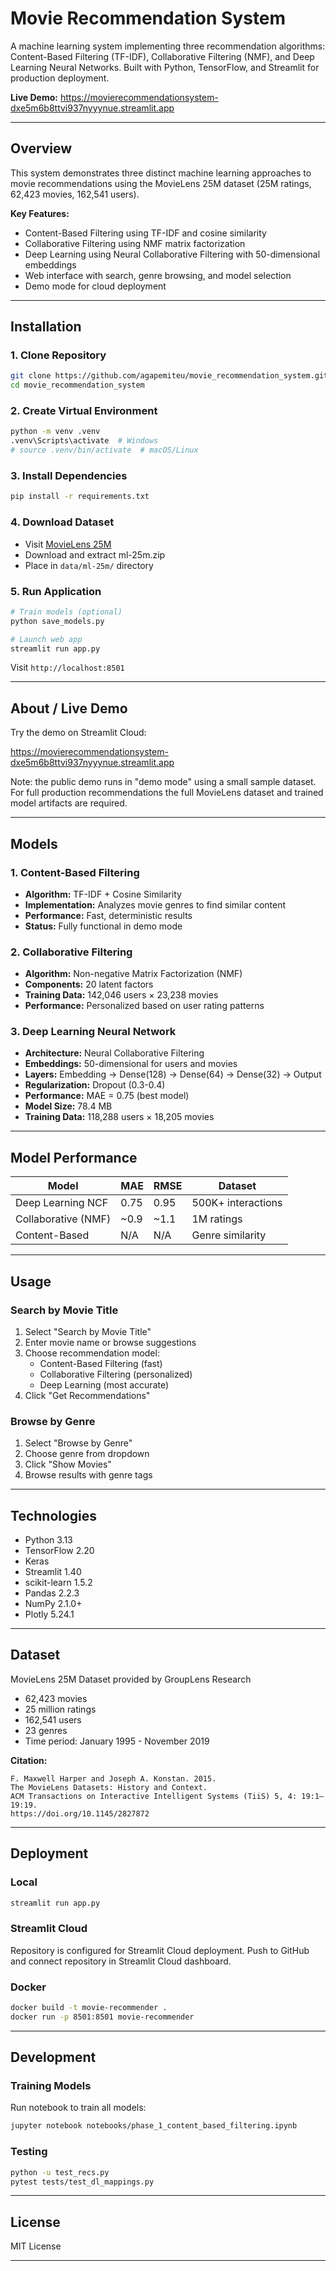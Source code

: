 # Movie Recommendation System

A machine learning system implementing three recommendation algorithms: Content-Based Filtering (TF-IDF), Collaborative Filtering (NMF), and Deep Learning Neural Networks. Built with Python, TensorFlow, and Streamlit for production deployment.

**Live Demo:** https://movierecommendationsystem-dxe5m6b8ttvi937nyyynue.streamlit.app

---

## Overview

This system demonstrates three distinct machine learning approaches to movie recommendations using the MovieLens 25M dataset (25M ratings, 62,423 movies, 162,541 users).

**Key Features:**
- Content-Based Filtering using TF-IDF and cosine similarity
- Collaborative Filtering using NMF matrix factorization
- Deep Learning using Neural Collaborative Filtering with 50-dimensional embeddings
- Web interface with search, genre browsing, and model selection
- Demo mode for cloud deployment

---

## Installation

### 1. Clone Repository
```bash
git clone https://github.com/agapemiteu/movie_recommendation_system.git
cd movie_recommendation_system
```

### 2. Create Virtual Environment
```bash
python -m venv .venv
.venv\Scripts\activate  # Windows
# source .venv/bin/activate  # macOS/Linux
```

### 3. Install Dependencies
```bash
pip install -r requirements.txt
```

### 4. Download Dataset
- Visit [MovieLens 25M](https://grouplens.org/datasets/movielens/25m/)
- Download and extract ml-25m.zip
- Place in `data/ml-25m/` directory

### 5. Run Application
```bash
# Train models (optional)
python save_models.py

# Launch web app
streamlit run app.py
```

Visit `http://localhost:8501`

---

## About / Live Demo

Try the demo on Streamlit Cloud:

https://movierecommendationsystem-dxe5m6b8ttvi937nyyynue.streamlit.app

Note: the public demo runs in "demo mode" using a small sample dataset. For full production recommendations the full MovieLens dataset and trained model artifacts are required.

---

## Models

### 1. Content-Based Filtering
- **Algorithm:** TF-IDF + Cosine Similarity
- **Implementation:** Analyzes movie genres to find similar content
- **Performance:** Fast, deterministic results
- **Status:** Fully functional in demo mode

### 2. Collaborative Filtering
- **Algorithm:** Non-negative Matrix Factorization (NMF)
- **Components:** 20 latent factors
- **Training Data:** 142,046 users × 23,238 movies
- **Performance:** Personalized based on user rating patterns

### 3. Deep Learning Neural Network
- **Architecture:** Neural Collaborative Filtering
- **Embeddings:** 50-dimensional for users and movies
- **Layers:** Embedding → Dense(128) → Dense(64) → Dense(32) → Output
- **Regularization:** Dropout (0.3-0.4)
- **Performance:** MAE = 0.75 (best model)
- **Model Size:** 78.4 MB
- **Training Data:** 118,288 users × 18,205 movies

---

## Model Performance

| Model | MAE | RMSE | Dataset |
|-------|-----|------|---------|
| Deep Learning NCF | 0.75 | 0.95 | 500K+ interactions |
| Collaborative (NMF) | ~0.9 | ~1.1 | 1M ratings |
| Content-Based | N/A | N/A | Genre similarity |

---

## Usage

### Search by Movie Title
1. Select "Search by Movie Title"
2. Enter movie name or browse suggestions
3. Choose recommendation model:
   - Content-Based Filtering (fast)
   - Collaborative Filtering (personalized)
   - Deep Learning (most accurate)
4. Click "Get Recommendations"

### Browse by Genre
1. Select "Browse by Genre"
2. Choose genre from dropdown
3. Click "Show Movies"
4. Browse results with genre tags

---

## Technologies

- Python 3.13
- TensorFlow 2.20
- Keras
- Streamlit 1.40
- scikit-learn 1.5.2
- Pandas 2.2.3
- NumPy 2.1.0+
- Plotly 5.24.1

---

## Dataset

MovieLens 25M Dataset provided by GroupLens Research

- 62,423 movies
- 25 million ratings
- 162,541 users
- 23 genres
- Time period: January 1995 - November 2019

**Citation:**
```
F. Maxwell Harper and Joseph A. Konstan. 2015.
The MovieLens Datasets: History and Context.
ACM Transactions on Interactive Intelligent Systems (TiiS) 5, 4: 19:1–19:19.
https://doi.org/10.1145/2827872
```

---

## Deployment

### Local
```bash
streamlit run app.py
```

### Streamlit Cloud
Repository is configured for Streamlit Cloud deployment. Push to GitHub and connect repository in Streamlit Cloud dashboard.

### Docker
```bash
docker build -t movie-recommender .
docker run -p 8501:8501 movie-recommender
```

---

## Development

### Training Models
Run notebook to train all models:
```bash
jupyter notebook notebooks/phase_1_content_based_filtering.ipynb
```

### Testing
```bash
python -u test_recs.py
pytest tests/test_dl_mappings.py
```

---

## License

MIT License

---


